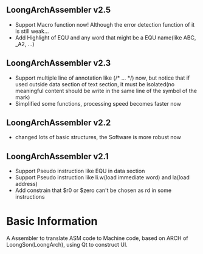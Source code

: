 ## LoongArchAssembler v2.5
+ Support Macro function now! Although the error detection function of it is still weak...
+ Add Highlight of EQU and any word that might be a EQU name(like ABC, _A2, ...)

## LoongArchAssembler v2.3
+ Support multiple line of annotation like (/* ... */) now, but notice that if used outside data section of text section, it must be isolated(no meaningful content should be write in the same line of the symbol of the mark)
+ Simplified some functions, processing speed becomes faster now

## LoongArchAssembler v2.2
+ changed lots of basic structures, the Software is more robust now

## LoongArchAssembler v2.1
+ Support Pseudo instruction like EQU in data section
+ Support Pseudo instruction like li.w(load immediate word) and la(load address)
+ Add constrain that $r0 or $zero can't be chosen as rd in some instructions

# Basic Information
A Assembler to translate ASM code to Machine code, based on ARCH of LoongSon(LoongArch), using Qt to construct UI.
